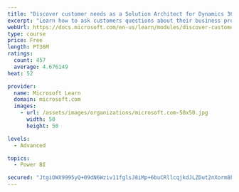 ```yaml
---
title: "Discover customer needs as a Solution Architect for Dynamics 365 and Power Platform"
excerpt: "Learn how to ask customers questions about their business processes and feature requirements to create a viable solution."
webUrl: https://docs.microsoft.com/en-us/learn/modules/discover-customer-needs/
type: course
price: Free
length: PT36M
ratings:
  count: 457
  average: 4.676149
heat: 52

provider:
  name: Microsoft Learn
  domain: microsoft.com
  images:
    - url: /assets/images/organizations/microsoft.com-50x50.jpg
      width: 50
      height: 50

levels:
  - Advanced

topics:
  - Power BI

secured: "JtgiOWX9995yQ+09dN6Wziv11fglsJ8iMp+6buCRllcqjkdJLZDut2nXorm8F/oT5sLhlJCIAZFfGAzVY9xKJop4m++iKH3AOeE/fM9paoYHgF+ol2ATHlzEpmNj9wcaNI870SIZhTO/L+NVJ4Kxb45HDG1+ZhDC9HPpaO2iRP7uRThMqW1VxoDe7bKoF+N0pWd0BKVZGtDKZkENn9yRdizYYJ4/7JbCs7uw4LFRwh0Z7Si+pSOf8mvdTFDuzLky5w8TsnHUjehiXvwJI31MhWxBC/cIrks4iK+GdVDs9AnAGlvv5ibabwzvMj0aSVMozaDYLJzrpkloXFQP2joMPiXKpKJ805aMzadXWHo2+7wtaDfnOieGpbM3DtjZDFaPX7UZgTBRseQed5m0iAFKSDOPVKIZqR1dA7q18v92esM=;qGgGb0yOu/YdNrJGgM0p1A=="
---
```


